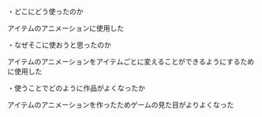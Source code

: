 ・どこにどう使ったのか

  アイテムのアニメーションに使用した

・なぜそこに使おうと思ったのか

  アイテムのアニメーションをアイテムごとに変えることができるようにするために使用した

・使うことでどのように作品がよくなったか

  アイテムのアニメーションを作ったためゲームの見た目がよりよくなった

